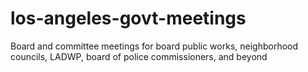 # los-angeles-govt-meetings
Board and committee meetings for board public works, neighborhood councils, LADWP, board of police commissioners, and beyond
